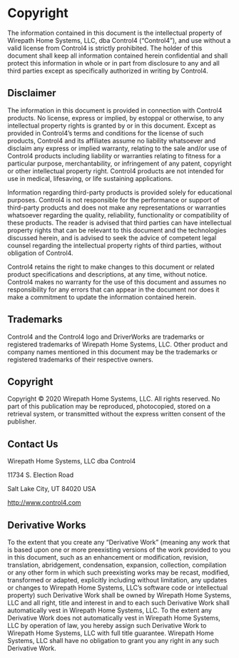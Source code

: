 # Copyright

The information contained in this document is the intellectual property of Wirepath Home Systems, LLC, dba Control4 (“Control4”), and use without a valid license from Control4 is strictly prohibited. The holder of this document shall keep all information contained herein confidential and shall protect this information in whole or in part from disclosure to any and all third parties except as specifically authorized in writing by Control4.

## Disclaimer

The information in this document is provided in connection with Control4 products. No license, express or implied, by estoppal or otherwise, to any intellectual property rights is granted by or in this document. Except as provided in Control4ʼs terms and conditions for the license of such products, Control4 and its affiliates assume no liability whatsoever and disclaim any express or implied warranty, relating to the sale and/or use of Control4 products including liability or warranties relating to fitness for a particular purpose, merchantability, or infringement of any patent, copyright or other intellectual property right. Control4 products are not intended for use in medical, lifesaving, or life sustaining applications.

Information regarding third-party products is provided solely for educational purposes. Control4 is not responsible for the performance or support of third-party products and does not make any representations or warranties whatsoever regarding the quality, reliability, functionality or compatibility of these products. The reader is advised that third parties can have intellectual property rights that can be relevant to this document and the technologies discussed herein, and is advised to seek the advice of competent legal counsel regarding the intellectual property rights of third parties, without obligation of Control4.

Control4 retains the right to make changes to this document or related product specifications and descriptions, at any time, without notice. Control4 makes no warranty for the use of this document and assumes no responsibility for any errors that can appear in the document nor does it make a commitment to update the information contained herein.

## Trademarks

Control4 and the Control4 logo and DriverWorks are trademarks or registered trademarks of Wirepath Home Systems, LLC. Other product and company names mentioned in this document may be the trademarks or registered trademarks of their respective owners.

## Copyright

Copyright © 2020 Wirepath Home Systems, LLC. All rights reserved. No part of this publication may be reproduced, photocopied, stored on a retrieval system, or transmitted without the express written consent of the publisher.

## Contact Us

Wirepath Home Systems, LLC dba Control4

11734 S. Election Road

Salt Lake City, UT 84020 USA

http://www.control4.com

## Derivative Works

To the extent that you create any “Derivative Work” (meaning any work that is based upon one or more preexisting versions of the work provided to you in this document, such as an enhancement or modification, revision, translation, abridgement, condensation, expansion, collection, compilation or any other form in which such preexisting works may be recast, modified, transformed or adapted, explicitly including without limitation, any updates or changes to Wirepath Home Systems, LLC’s software code or intellectual property) such Derivative Work shall be owned by Wirepath Home Systems, LLC and all right, title and interest in and to each such Derivative Work shall automatically vest in Wirepath Home Systems, LLC. To the extent any Derivative Work does not automatically vest in Wirepath Home Systems, LLC by operation of law, you hereby assign such Derivative Work to Wirepath Home Systems, LLC with full title guarantee. Wirepath Home Systems, LLC shall have no obligation to grant you any right in any such Derivative Work.
